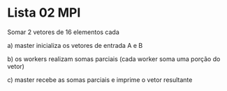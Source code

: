 # Lista 02 MPI

Somar 2 vetores de 16 elementos cada

a) master inicializa os vetores de entrada A e B

b) os workers realizam somas parciais (cada worker soma uma porção do vetor)

c) master recebe as somas parciais e imprime o vetor resultante